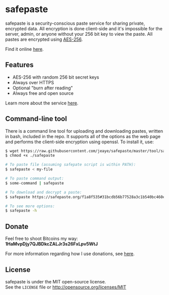 # safepaste

safepaste is a security-conscious paste service for sharing private, encrypted data. All encryption is done client-side and it's impossible for the server, admin, or anyone without your 256 bit key to view the paste. All pastes are encrypted using [AES-256](https://en.wikipedia.org/wiki/Advanced_Encryption_Standard).

Find it online [here](https://safepaste.org).

## Features

* AES-256 with random 256 bit secret keys
* Always over HTTPS
* Optional "burn after reading"
* Always free and open source

Learn more about the service
[here](https://safepaste.org/14e3c3ce#371864573d2a445868316521cc3cc374413f3eb04978281c964527cdc79a64bb).

## Command-line tool

There is a command line tool for uploading and downloading pastes, written in
bash, included in the repo. It supports all of the options as the web page and
performs the client-side encryption using openssl. To install it, use:

```bash
$ wget https://raw.githubusercontent.com/jeaye/safepaste/master/tool/safepaste
$ chmod +x ./safepaste

# To paste file (assuming safepate script is within PATH):
$ safepaste < my-file

# To paste command output:
$ some-command | safepaste

# To download and decrypt a paste:
$ safepaste https://safepaste.org/f1a8f535#31bcdb56b77528a3c1b540bc460ed07d5b74fcf65eb91733bc4d10884e764caf

# To see more options:
$ safepaste -h
```

## Donate
Feel free to shoot Bitcoins my way: **1HaMvpDjy7QJBDkcZALJr3s26FxLpv5WtJ**

For more information regarding how I use donations, see
[here](http://jeaye.com/donate/).

## License
safepaste is under the MIT open-source license.  
See the `LICENSE` file or http://opensource.org/licenses/MIT
